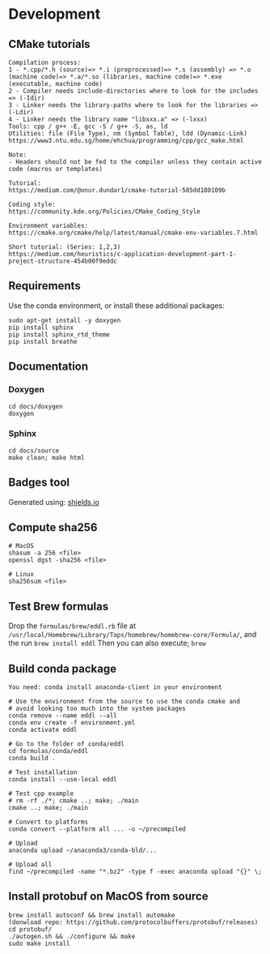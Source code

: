 # Development

## CMake tutorials

```
Compilation process: 
1 - *.cpp/*.h (source)=> *.i (preprocessed)=> *.s (assembly) => *.o (machine code)=> *.a/*.so (libraries, machine code)=> *.exe (executable, machine code)
2 - Compiler needs include-directories where to look for the includes => (-Idir)
3 - Linker needs the library-paths where to look for the libraries => (-Ldir)
4 - Linker needs the library name "libxxx.a" => (-lxxx)  
Tools: cpp / g++ -E, gcc -S / g++ -S, as, ld
Utilities: file (File Type), nm (Symbol Table), ldd (Dynamic-Link)
https://www3.ntu.edu.sg/home/ehchua/programming/cpp/gcc_make.html

Note: 
- Headers should not be fed to the compiler unless they contain active code (macros or templates)

Tutorial:
https://medium.com/@onur.dundar1/cmake-tutorial-585dd180109b

Coding style:
https://community.kde.org/Policies/CMake_Coding_Style

Environment variables:
https://cmake.org/cmake/help/latest/manual/cmake-env-variables.7.html

Short tutorial: (Series: 1,2,3)
https://medium.com/heuristics/c-application-development-part-1-project-structure-454b00f9eddc
```

## Requirements

Use the conda environment, or install these additional packages:

```
sudo apt-get install -y doxygen
pip install sphinx
pip install sphinx_rtd_theme
pip install breathe
```

## Documentation

### Doxygen

```
cd docs/doxygen
doxygen
```

### Sphinx

```
cd docs/source
make clean; make html
```

## Badges tool

Generated using: [shields.io](https://shields.io/)

## Compute sha256

```
# MacOS
shasum -a 256 <file>
openssl dgst -sha256 <file>

# Linux
sha256sum <file>
```

## Test Brew formulas

Drop the `formulas/brew/eddl.rb` file at `/usr/local/Homebrew/Library/Taps/homebrew/homebrew-core/Formula/`, and the run `brew install eddl`
Then you can also execute; `brew`


## Build conda package

```
You need: conda install anaconda-client in your environment

# Use the environment from the source to use the conda cmake and 
# avoid looking too much into the system packages
conda remove --name eddl --all
conda env create -f environment.yml
conda activate eddl

# Go to the folder of conda/eddl
cd formulas/conda/eddl
conda build .

# Test installation
conda install --use-local eddl

# Test cpp example
# rm -rf ./*; cmake ..; make; ./main
cmake ..; make; ./main

# Convert to platforms
conda convert --platform all ... -o ~/precompiled

# Upload
anaconda upload ~/anaconda3/conda-bld/...

# Upload all
find ~/precompiled -name "*.bz2" -type f -exec anaconda upload "{}" \;
```

## Install protobuf on MacOS from source

```
brew install autoconf && brew install automake
(donwload repo: https://github.com/protocolbuffers/protobuf/releases)
cd protobuf/
./autogen.sh && ./configure && make
sudo make install
```
